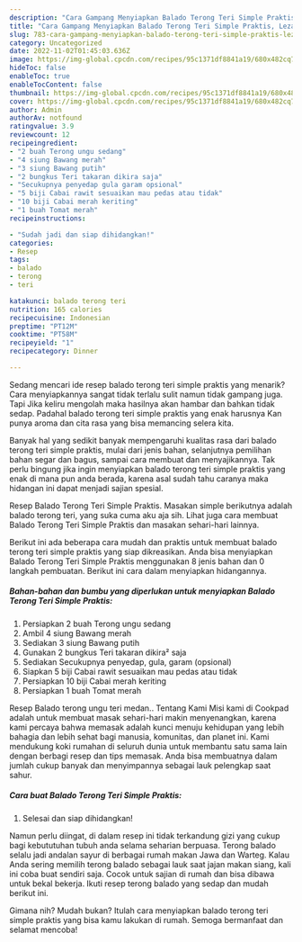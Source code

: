 ```yaml
---
description: "Cara Gampang Menyiapkan Balado Terong Teri Simple Praktis, Lezat Sekali"
title: "Cara Gampang Menyiapkan Balado Terong Teri Simple Praktis, Lezat Sekali"
slug: 783-cara-gampang-menyiapkan-balado-terong-teri-simple-praktis-lezat-sekali
category: Uncategorized
date: 2022-11-02T01:45:03.636Z
image: https://img-global.cpcdn.com/recipes/95c1371df8841a19/680x482cq70/balado-terong-teri-simple-praktis-foto-resep-utama.jpg
hideToc: false
enableToc: true
enableTocContent: false
thumbnail: https://img-global.cpcdn.com/recipes/95c1371df8841a19/680x482cq70/balado-terong-teri-simple-praktis-foto-resep-utama.jpg
cover: https://img-global.cpcdn.com/recipes/95c1371df8841a19/680x482cq70/balado-terong-teri-simple-praktis-foto-resep-utama.jpg
author: Admin
authorAv: notfound
ratingvalue: 3.9
reviewcount: 12
recipeingredient:
- "2 buah Terong ungu sedang"
- "4 siung Bawang merah"
- "3 siung Bawang putih"
- "2 bungkus Teri takaran dikira saja"
- "Secukupnya penyedap gula garam opsional"
- "5 biji Cabai rawit sesuaikan mau pedas atau tidak"
- "10 biji Cabai merah keriting"
- "1 buah Tomat merah"
recipeinstructions:

- "Sudah jadi dan siap dihidangkan!"
categories:
- Resep
tags:
- balado
- terong
- teri

katakunci: balado terong teri 
nutrition: 165 calories
recipecuisine: Indonesian
preptime: "PT12M"
cooktime: "PT58M"
recipeyield: "1"
recipecategory: Dinner

---
```



Sedang mencari ide resep balado terong teri simple praktis yang menarik? Cara menyiapkannya sangat tidak terlalu sulit namun tidak gampang juga. Tapi Jika keliru mengolah maka hasilnya akan hambar dan bahkan tidak sedap. Padahal balado terong teri simple praktis yang enak harusnya Kan punya aroma dan cita rasa yang bisa memancing selera kita.


Banyak hal yang sedikit banyak mempengaruhi kualitas rasa dari balado terong teri simple praktis, mulai dari jenis bahan, selanjutnya pemilihan bahan segar dan bagus, sampai cara membuat dan menyajikannya. Tak perlu bingung jika ingin menyiapkan balado terong teri simple praktis yang enak di mana pun anda berada, karena asal sudah tahu caranya maka hidangan ini dapat menjadi sajian spesial.

Resep Balado Terong Teri Simple Praktis. Masakan simple berikutnya adalah balado terong teri, yang suka cuma aku aja sih. Lihat juga cara membuat Balado Terong Teri Simple Praktis dan masakan sehari-hari lainnya.


Berikut ini ada beberapa cara mudah dan praktis untuk membuat balado terong teri simple praktis yang siap dikreasikan. Anda bisa menyiapkan Balado Terong Teri Simple Praktis menggunakan 8 jenis bahan dan 0 langkah pembuatan. Berikut ini cara dalam menyiapkan hidangannya.

<!--inarticleads1-->

##### Bahan-bahan dan bumbu yang diperlukan untuk menyiapkan Balado Terong Teri Simple Praktis:

1. Persiapkan 2 buah Terong ungu sedang
1. Ambil 4 siung Bawang merah
1. Sediakan 3 siung Bawang putih
1. Gunakan 2 bungkus Teri takaran dikira² saja
1. Sediakan Secukupnya penyedap, gula, garam (opsional)
1. Siapkan 5 biji Cabai rawit sesuaikan mau pedas atau tidak
1. Persiapkan 10 biji Cabai merah keriting
1. Persiapkan 1 buah Tomat merah


Resep Balado terong ungu teri medan.. Tentang Kami Misi kami di Cookpad adalah untuk membuat masak sehari-hari makin menyenangkan, karena kami percaya bahwa memasak adalah kunci menuju kehidupan yang lebih bahagia dan lebih sehat bagi manusia, komunitas, dan planet ini. Kami mendukung koki rumahan di seluruh dunia untuk membantu satu sama lain dengan berbagi resep dan tips memasak. Anda bisa membuatnya dalam jumlah cukup banyak dan menyimpannya sebagai lauk pelengkap saat sahur. 

<!--inarticleads2-->

##### Cara buat Balado Terong Teri Simple Praktis:


1. Selesai dan siap dihidangkan!

Namun perlu diingat, di dalam resep ini tidak terkandung gizi yang cukup bagi kebututuhan tubuh anda selama seharian berpuasa. Terong balado selalu jadi andalan sayur di berbagai rumah makan Jawa dan Warteg. Kalau Anda sering memilih terong balado sebagai lauk saat jajan makan siang, kali ini coba buat sendiri saja. Cocok untuk sajian di rumah dan bisa dibawa untuk bekal bekerja. Ikuti resep terong balado yang sedap dan mudah berikut ini. 

Gimana nih? Mudah bukan? Itulah cara menyiapkan balado terong teri simple praktis yang bisa kamu lakukan di rumah. Semoga bermanfaat dan selamat mencoba!
